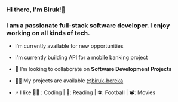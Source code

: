 ### Hi there, I'm Biruk!👋

<h3>I am a passionate full-stack software developer. I enjoy working on all kinds of tech.</h3>

- I’m currently available for new opportunities

- I'm currently building API for a mobile banking project
  
- 👯 I’m looking to collaborate on **Software Development Projects**

- 👨‍💻 My projects are available [@biruk-bereka](https://biruk-bereka.github.io/portfolio-V0/)

- ⚡ I like 👨‍💻 : Coding | 📖: Reading | ⚽: Football | 📽: Movies
